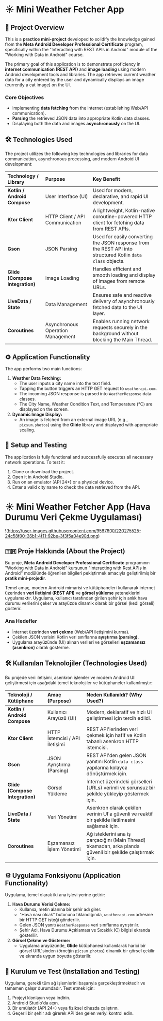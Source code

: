 # ☀️ Mini Weather Fetcher App


## 🎯 Project Overview

This is a **practice mini-project** developed to solidify the knowledge gained from the **Meta Android Developer Professional Certificate** program, specifically within the "Interacting with REST APIs in Android" module of the "Working with Data in Android" course.

The primary goal of this application is to demonstrate proficiency in **internet communication (REST API)** and **image loading** using modern Android development tools and libraries. The app retrieves current weather data for a city entered by the user and dynamically displays an image (currently a cat image) on the UI.

### Core Objectives

* Implementing **data fetching** from the internet (establishing Web/API communication).
* **Parsing** the retrieved JSON data into appropriate Kotlin data classes.
* Displaying both the data and images **asynchronously** on the UI.

## 🛠️ Technologies Used

The project utilizes the following key technologies and libraries for data communication, asynchronous processing, and modern Android UI development:

| Technology / Library | Purpose | Key Benefit |
| :--- | :--- | :--- |
| **Kotlin / Android Compose** | User Interface (UI) | Used for modern, declarative, and rapid UI development. |
| **Ktor Client** | HTTP Client / API Communication | A lightweight, Kotlin-native coroutine-powered HTTP client for fetching data from REST APIs. |
| **Gson** | JSON Parsing | Used for easily converting the JSON response from the REST API into structured Kotlin `data class` objects. |
| **Glide (Compose Integration)** | Image Loading | Handles efficient and smooth loading and display of images from remote URLs. |
| **LiveData / State** | Data Management | Ensures safe and reactive delivery of asynchronously fetched data to the UI layer. |
| **Coroutines** | Asynchronous Operation Management | Enables running network requests securely in the background without blocking the Main Thread. |

## ⚙️ Application Functionality

The app performs two main functions:

1.  **Weather Data Fetching:**
    * The user inputs a city name into the text field.
    * Tapping the button triggers an HTTP GET request to `weatherapi.com`.
    * The incoming JSON response is parsed into `WeatherResponse` data classes.
    * The City Name, Weather Condition Text, and Temperature (°C) are displayed on the screen.
2.  **Dynamic Image Display:**
    * An image is fetched from an external image URL (e.g., `picsum.photos`) using the **Glide** library and displayed with appropriate scaling.

## 📝 Setup and Testing

The application is fully functional and successfully executes all necessary network operations. To test it:

1.  Clone or download the project.
2.  Open it in Android Studio.
3.  Run on an emulator (API 24+) or a physical device.
4.  Enter a valid city name to check the data retrieved from the API.





# ☀️ Mini Weather Fetcher App (Hava Durumu Veri Çekme Uygulaması)

!(https://user-images.githubusercontent.com/9587600/220275525-24c58f00-36b1-4f11-92be-3f3f5a04e90d.png)

## 🇹🇷 Proje Hakkında (About the Project)

Bu proje, **Meta Android Developer Professional Certificate** programının "Working with Data in Android" kursunun "Interacting with Rest APIs in Android" modülünde öğrenilen bilgileri pekiştirmek amacıyla geliştirilmiş bir **pratik mini-projedir**.

Temel amaç, modern Android mimarisi ve kütüphaneleri kullanarak internet üzerinden **veri iletişimi (REST API)** ve **görsel yükleme** yeteneklerini uygulamaktır. Uygulama, kullanıcı tarafından girilen şehir için anlık hava durumu verilerini çeker ve arayüzde dinamik olarak bir görsel (kedi görseli) gösterir.

### Ana Hedefler

* İnternet üzerinden **veri çekme** (Web/API iletişimini kurma).
* Çekilen JSON verisini Kotlin veri sınıflarına **ayıştırma (parsing)**.
* Uygulama arayüzünde (UI) alınan verileri ve görselleri **eşzamansız (asenkron)** olarak gösterme.

## 🛠️ Kullanılan Teknolojiler (Technologies Used)

Bu projede veri iletişimi, asenkron işlemler ve modern Android UI geliştirmesi için aşağıdaki temel teknolojiler ve kütüphaneler kullanılmıştır:

| Teknoloji / Kütüphane | Amaç (Purpose) | Neden Kullanıldı? (Why Used?) |
| :--- | :--- | :--- |
| **Kotlin / Android Compose** | Kullanıcı Arayüzü (UI) | Modern, deklaratif ve hızlı UI geliştirmesi için tercih edildi. |
| **Ktor Client** | HTTP İstemcisi / API İletişimi | REST API'lerinden veri çekmek için hafif ve Kotlin tabanlı asenkron HTTP istemcisi. |
| **Gson** | JSON Ayrıştırma (Parsing) | REST API'den gelen JSON yanıtını Kotlin `data class` yapılarına kolayca dönüştürmek için. |
| **Glide (Compose Integration)** | Görsel Yükleme | İnternet üzerindeki görselleri (URLs) verimli ve sorunsuz bir şekilde yükleyip göstermek için. |
| **LiveData / State** | Veri Yönetimi | Asenkron olarak çekilen verinin UI'a güvenli ve reaktif bir şekilde iletilmesini sağlamak için. |
| **Coroutines** | Eşzamansız İşlem Yönetimi | Ağ isteklerini ana iş parçacığını (Main Thread) tıkamadan, arka planda güvenli bir şekilde çalıştırmak için. |

## ⚙️ Uygulama Fonksiyonu (Application Functionality)

Uygulama, temel olarak iki ana işlevi yerine getirir:

1.  **Hava Durumu Verisi Çekme:**
    * Kullanıcı, metin alanına bir şehir adı girer.
    * "Hava nası olcak" butonuna tıklandığında, `weatherapi.com` adresine bir HTTP GET isteği gönderilir.
    * Gelen JSON yanıtı `WeatherResponse` veri sınıflarına ayrıştırılır.
    * Şehir Adı, Hava Durumu Açıklaması ve Sıcaklık (C) bilgisi ekranda gösterilir.
2.  **Görsel Çekme ve Gösterme:**
    * Uygulama arayüzünde, **Glide** kütüphanesi kullanılarak harici bir görsel URL'sinden (örneğin `picsum.photos`) dinamik bir görsel çekilir ve ekranda uygun boyutta gösterilir.

## 📝 Kurulum ve Test (Installation and Testing)

Uygulama, gerekli tüm ağ işlemlerini başarıyla gerçekleştirmektedir ve tamamen çalışır durumdadır. Test etmek için:

1.  Projeyi klonlayın veya indirin.
2.  Android Studio'da açın.
3.  Bir emülatör (API 24+) veya fiziksel cihazda çalıştırın.
4.  Geçerli bir şehir adı girerek API'den gelen veriyi kontrol edin.
